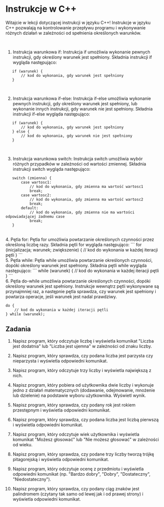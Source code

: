 
<h1>Instrukcje w C++</h1>

Witajcie w lekcji dotyczącej instrukcji w języku C++!
Instrukcje w języku C++ pozwalają na kontrolowanie przepływu programu i wykonywanie różnych działań w zależności od spełnienia określonych warunków.

<br>

1. Instrukcja warunkowa if: Instrukcja if umożliwia wykonanie pewnych instrukcji, gdy określony warunek jest spełniony. Składnia instrukcji if wygląda następująco:
```
   if (warunek) {
       // kod do wykonania, gdy warunek jest spełniony
   }
```
<br>

2. Instrukcja warunkowa if-else: Instrukcja if-else umożliwia wykonanie pewnych instrukcji, gdy określony warunek jest spełniony, lub wykonanie innych instrukcji, gdy warunek nie jest spełniony. Składnia instrukcji if-else wygląda następująco:
```
   if (warunek) {
       // kod do wykonania, gdy warunek jest spełniony
   } else {
       // kod do wykonania, gdy warunek nie jest spełniony
   }
```
<br>

3. Instrukcja warunkowa switch: Instrukcja switch umożliwia wybór różnych przypadków w zależności od wartości zmiennej. Składnia instrukcji switch wygląda następująco:
```
   switch (zmienna) {
       case wartosc1:
           // kod do wykonania, gdy zmienna ma wartość wartosc1
           break;
       case wartosc2:
           // kod do wykonania, gdy zmienna ma wartość wartosc2
           break;
       default:
           // kod do wykonania, gdy zmienna nie ma wartości odpowiadającej żadnemu case
           break;
   }
```
<br>
4. Pętla for: Pętla for umożliwia powtarzanie określonych czynności przez określoną liczbę razy. Składnia pętli for wygląda następująco:
```
   for (inicjalizacja; warunek; zwiększenie) {
       // kod do wykonania w każdej iteracji pętli
   }
```
<br>
5. Pętla while: Pętla while umożliwia powtarzanie określonych czynności, dopóki określony warunek jest spełniony. Składnia pętli while wygląda następująco:
```
   while (warunek) {
       // kod do wykonania w każdej iteracji pętli
   }
```
<br>
6. Pętla do-while umożliwia powtarzanie określonych czynności, dopóki określony warunek jest spełniony. Instrukcje wewnątrz pętli wykonywane są przynajmniej raz, a następnie pętla sprawdza, czy warunek jest spełniony i powtarza operacje, jeśli warunek jest nadal prawdziwy.

```
do {
    // kod do wykonania w każdej iteracji pętli
} while (warunek);
```

<h2>Zadania</h2>

1) Napisz program, który odczytuje liczbę i wyświetla komunikat "Liczba jest dodatnia" lub "Liczba jest ujemna" w zależności od znaku liczby.

2) Napisz program, który sprawdza, czy podana liczba jest parzysta czy nieparzysta i wyświetla odpowiedni komunikat.

3) Napisz program, który odczytuje trzy liczby i wyświetla największą z nich.

4) Napisz program, który pobiera od użytkownika dwie liczby i wykonuje jedno z działań matematycznych (dodawanie, odejmowanie, mnożenie lub dzielenie) na podstawie wyboru użytkownika. Wyświetl wynik.

5) Napisz program, który sprawdza, czy podany rok jest rokiem przestępnym i wyświetla odpowiedni komunikat.

6) Napisz program, który sprawdza, czy podana liczba jest liczbą pierwszą i wyświetla odpowiedni komunikat.

7) Napisz program, który odczytuje wiek użytkownika i wyświetla komunikat "Możesz głosować" lub "Nie możesz głosować" w zależności od wieku.

8) Napisz program, który sprawdza, czy podane trzy liczby tworzą trójkę pitagorejską i wyświetla odpowiedni komunikat.

9) Napisz program, który odczytuje ocenę z przedmiotu i wyświetla odpowiedni komunikat (np. "Bardzo dobry", "Dobry", "Dostateczny", "Niedostateczny").

10) Napisz program, który sprawdza, czy podany ciąg znaków jest palindromem (czytany tak samo od lewej jak i od prawej strony) i wyświetla odpowiedni komunikat.
